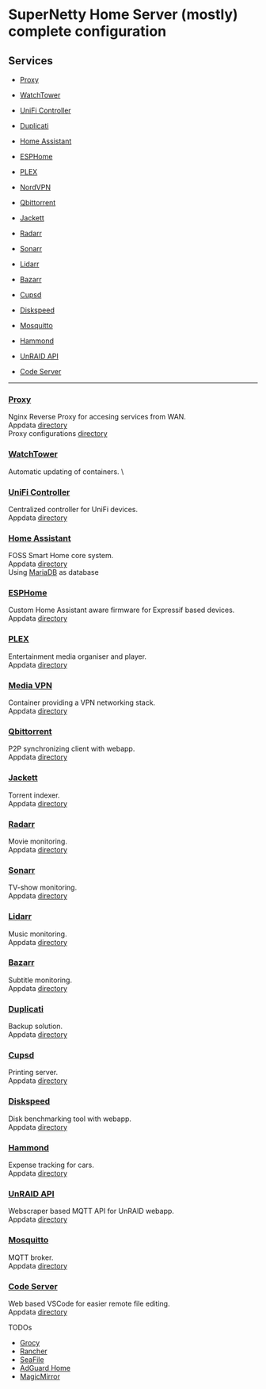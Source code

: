 # SuperNetty Home Server (mostly) complete configuration


## Services
- [Proxy](#proxy)
- [WatchTower](#watchtower)
- [UniFi Controller](#unifi-controller)
- [Duplicati](#duplicati)

- [Home Assistant](#home-assistant)
- [ESPHome](#esphome)

- [PLEX](#plex)
- [NordVPN](#media-vpn)
- [Qbittorrent](#qbittorrent)
- [Jackett](#jackett)
- [Radarr](#radarr)
- [Sonarr](#sonarr)
- [Lidarr](#lidarr)
- [Bazarr](#bazarr)

- [Cupsd](#cupsd)
- [Diskspeed](#diskspeed)
- [Mosquitto](#mosquitto)
- [Hammond](#hammond)
- [UnRAID API](#unraid-api)
- [Code Server](#code-server)

---

### [Proxy](https://fleet.linuxserver.io/image?name=linuxserver/swag)
Nginx Reverse Proxy for accesing services from WAN. \
Appdata [directory](./services/proxy/appdata) \
Proxy configurations [directory](./services/proxy//proxy-confs)


### [WatchTower](https://containrrr.dev/watchtower)
Automatic updating of containers. \


### [UniFi Controller](https://fleet.linuxserver.io/image?name=linuxserver/unifi-controller)
Centralized controller for UniFi devices. \
Appdata [directory](./services/unifi-controller/appdata)



### [Home Assistant](https://www.home-assistant.io/)
FOSS Smart Home core system. \
Appdata [directory](./services/homeassistant/appdata) \
Using [MariaDB](https://fleet.linuxserver.io/image?name=linuxserver/mariadb) as database



### [ESPHome](https://esphome.io)
Custom Home Assistant aware firmware for Expressif based devices. \
Appdata [directory](./services/esphome/appdata)



### [PLEX](https://fleet.linuxserver.io/image?name=linuxserver/unifi-controller)
Entertainment media organiser and player. \
Appdata [directory](./services/plex/appdata)



### [Media VPN](https://github.com/bubuntux/nordvpn)
Container providing a VPN networking stack. \
Appdata [directory](./services/rathole/appdata)



### [Qbittorrent](https://www.qbittorrent.org)
P2P synchronizing client with webapp. \
Appdata [directory](./services/qbittorrent/appdata)



### [Jackett](https://github.com/Jackett/Jackett)
Torrent indexer. \
Appdata [directory](./services/jackett/appdata)



### [Radarr](https://radarr.video)
Movie monitoring. \
Appdata [directory](./services/radarr/appdata)



### [Sonarr](https://sonarr.tv)
TV-show monitoring. \
Appdata [directory](./services/sonarr/appdata)



### [Lidarr](https://lidarr.audio)
Music monitoring. \
Appdata [directory](./services/lidarr/appdata)



### [Bazarr](https://www.bazarr.media)
Subtitle monitoring. \
Appdata [directory](./services/bazarr/appdata)



### [Duplicati](https://www.duplicati.com)
Backup solution. \
Appdata [directory](./services/duplicati/appdata)



### [Cupsd](https://github.com/olbat/dockerfiles/tree/master/cupsd)
Printing server. \
Appdata [directory](./services/cupsd/appdata)



### [Diskspeed](https://hub.docker.com/r/jbartlett777/diskspeed)
Disk benchmarking tool with webapp. \
Appdata [directory](./services/diskspeed/appdata)



### [Hammond](https://github.com/akhilrex/hammond)
Expense tracking for cars. \
Appdata [directory](./services/hammond/appdata)



### [UnRAID API](https://github.com/ElectricBrainUK/UnraidAPI)
Webscraper based MQTT API for UnRAID webapp. \
Appdata [directory](./services/unraid-api/appdata)



### [Mosquitto](https://mosquitto.org)
MQTT broker. \
Appdata [directory](./services/mosquitto/appdata)



### [Code Server](https://github.com/cdr/code-server)
Web based VSCode for easier remote file editing. \
Appdata [directory](./services/code-server/appdata)



TODOs
* [Grocy](https://grocy.info)
* [Rancher](https://rancher.com)
* [SeaFile](https://www.seafile.com/en/home)
* [AdGuard Home](https://adguard.com/da/adguard-home/overview.html)
* [MagicMirror](https://magicmirror.builders)
